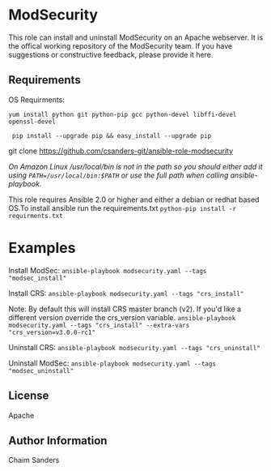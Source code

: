 ModSecurity
=====

This role can install and uninstall ModSecurity on an Apache webserver.
It is the offical working repository of the ModSecurity team. If you
have suggestions or constructive feedback, please provide it here.

Requirements
------------
OS Requirments:

```yum install python git python-pip gcc python-devel libffi-devel openssl-devel```

``` pip install --upgrade pip && easy_install --upgrade pip```

git clone https://github.com/csanders-git/ansible-role-modsecurity

*On Amazon Linux /usr/local/bin is not in the path so you should either add it using ```PATH=/usr/local/bin:$PATH``` or use the full path when calling ansible-playbook.*

This role requires Ansible 2.0 or higher and either a debian or redhat based OS.To install ansible run the requirements.txt ```python-pip install -r requirments.txt```

Examples
========

Install ModSec:
```ansible-playbook modsecurity.yaml --tags "modsec_install"```

Install CRS:
```ansible-playbook modsecurity.yaml --tags "crs_install"```

Note: By default this will install CRS master branch (v2). If you'd like a different version override the crs_version variable.
```ansible-playbook modsecurity.yaml --tags "crs_install" --extra-vars "crs_version=v3.0.0-rc1"```

Uninstall CRS:
```ansible-playbook modsecurity.yaml --tags "crs_uninstall"```

Uninstall ModSec:
```ansible-playbook modsecurity.yaml --tags "modsec_uninstall"```



License
-------
Apache

Author Information
------------------
Chaim Sanders


